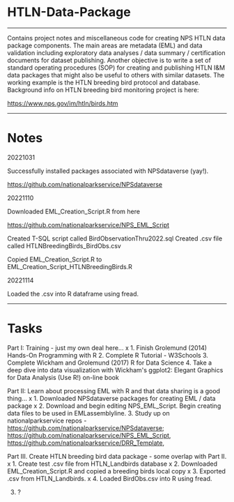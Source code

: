 # HTLN-Data-Package
----------------
Contains project notes and miscellaneous code for creating NPS HTLN data package components. The main areas are metadata (EML) and data validation including exploratory data analyses / data summary / certification documents for dataset publishing. Another objective is to write a set of standard operating procedures (SOP) for creating and publishing HTLN I&M data packages that might also be useful to others with similar datasets. The working example is the HTLN breeding bird protocol and database. Background info on HTLN breeding bird monitoring project is here:

https://www.nps.gov/im/htln/birds.htm

--------------------------------
# Notes

20221031

Successfully installed packages associated with NPSdataverse (yay!). 

https://github.com/nationalparkservice/NPSdataverse

20221110

Downloaded EML_Creation_Script.R from here

https://github.com/nationalparkservice/NPS_EML_Script

Created T-SQL script called BirdObservationThru2022.sql
Created .csv file called HTLNBreedingBirds_BirdObs.csv

Copied EML_Creation_Script.R to EML_Creation_Script_HTLNBreedingBirds.R

20221114

Loaded the .csv into R dataframe using fread.


-----------------
# Tasks

Part I: Training - just my own deal here...
x 1. Finish Grolemund (2014) Hands-On Programming with R
2. Complete R Tutorial - W3Schools
3. Complete Wickham and Grolemund (2017) R for Data Science
4. Take a deep dive into data visualization with Wickham's ggplot2: Elegant Graphics for Data Analysis (Use R!) on-line book

Part II: Learn about processing EML with R and that data sharing is a good thing...
x 1. Downloaded NPSdataverse packages for creating EML / data package
x 2. Download and begin editing NPS_EML_Script. Begin creating data files to be used in EMLassemblyline.
3. Study up on nationalparkservice repos - https://github.com/nationalparkservice/NPSdataverse; https://github.com/nationalparkservice/NPS_EML_Script,  https://github.com/nationalparkservice/DRR_Template, 


Part III. Create HTLN breeding bird data package - some overlap with Part II. 
x 1. Create test .csv file from HTLN_Landbirds database
x 2. Downloaded EML_Creation_Script.R and copied a breeding birds local copy
x 3. Exported .csv from HTLN_Landbirds. 
x 4. Loaded BirdObs.csv into R using fread. 




3. ?



